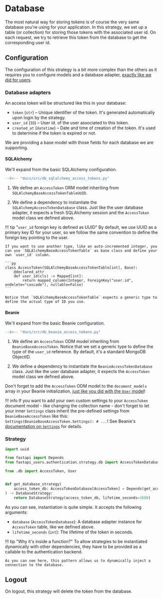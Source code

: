 # Database

The most natural way for storing tokens is of course the very same database you're using for your application. In this strategy, we set up a table (or collection) for storing those tokens with the associated user id. On each request, we try to retrieve this token from the database to get the corresponding user id.

## Configuration

The configuration of this strategy is a bit more complex than the others as it requires you to configure models and a database adapter, [exactly like we did for users](../../overview.md#user-model-and-database-adapters).


### Database adapters

An access token will be structured like this in your database:

* `token` (`str`) – Unique identifier of the token. It's generated automatically upon login by the strategy.
* `user_id` (`ID`) – User id. of the user associated to this token.
* `created_at` (`datetime`) – Date and time of creation of the token. It's used to determine if the token is expired or not.

We are providing a base model with those fields for each database we are supporting.

#### SQLAlchemy

We'll expand from the basic SQLAlchemy configuration.

```py hl_lines="5-8 23-24 45-48"
--8<-- "docs/src/db_sqlalchemy_access_tokens.py"
```

1. We define an `AccessToken` ORM model inheriting from `SQLAlchemyBaseAccessTokenTableUUID`.

2. We define a dependency to instantiate the `SQLAlchemyAccessTokenDatabase` class. Just like the user database adapter, it expects a fresh SQLAlchemy session and the `AccessToken` model class we defined above.

!!! tip "`user_id` foreign key is defined as UUID"
    By default, we use UUID as a primary key ID for your user, so we follow the same convention to define the foreign key pointing to the user.

    If you want to use another type, like an auto-incremented integer, you can use `SQLAlchemyBaseAccessTokenTable` as base class and define your own `user_id` column.

    ```py
    class AccessToken(SQLAlchemyBaseAccessTokenTable[int], Base):
        @declared_attr
        def user_id(cls) -> Mapped[int]:
            return mapped_column(Integer, ForeignKey("user.id", ondelete="cascade"), nullable=False)
    ```

    Notice that `SQLAlchemyBaseAccessTokenTable` expects a generic type to define the actual type of ID you use.

#### Beanie

We'll expand from the basic Beanie configuration.

```py hl_lines="4-7 20-21 28-29"
--8<-- "docs/src/db_beanie_access_tokens.py"
```

1. We define an `AccessToken` ODM model inheriting from `BeanieBaseAccessToken`. Notice that we set a generic type to define the type of the `user_id` reference. By default, it's a standard MongoDB ObjectID.

2. We define a dependency to instantiate the `BeanieAccessTokenDatabase` class. Just like the user database adapter, it expects the `AccessToken` model class we defined above.

Don't forget to add the `AccessToken` ODM model to the `document_models` array in your Beanie initialization, [just like you did with the `User` model](../../databases/beanie.md#initialize-beanie)!

!!! info
    If you want to add your own custom settings to your `AccessToken` document model - like changing the collection name - don't forget to let your inner `Settings` class inherit the pre-defined settings from `BeanieBaseAccessToken` like this: `Settings(BeanieBaseAccessToken.Settings): # ...`! See Beanie's [documentation on `Settings`](https://beanie-odm.dev/tutorial/defining-a-document/#settings) for details.

### Strategy

```py
import uuid

from fastapi import Depends
from fastapi_users.authentication.strategy.db import AccessTokenDatabase, DatabaseStrategy

from .db import AccessToken, User


def get_database_strategy(
    access_token_db: AccessTokenDatabase[AccessToken] = Depends(get_access_token_db),
) -> DatabaseStrategy:
    return DatabaseStrategy(access_token_db, lifetime_seconds=3600)
```

As you can see, instantiation is quite simple. It accepts the following arguments:

* `database` (`AccessTokenDatabase`): A database adapter instance for `AccessToken` table, like we defined above.
* `lifetime_seconds` (`int`): The lifetime of the token in seconds.

!!! tip "Why it's inside a function?"
    To allow strategies to be instantiated dynamically with other dependencies, they have to be provided as a callable to the authentication backend.

    As you can see here, this pattern allows us to dynamically inject a connection to the database.

## Logout

On logout, this strategy will delete the token from the database.
